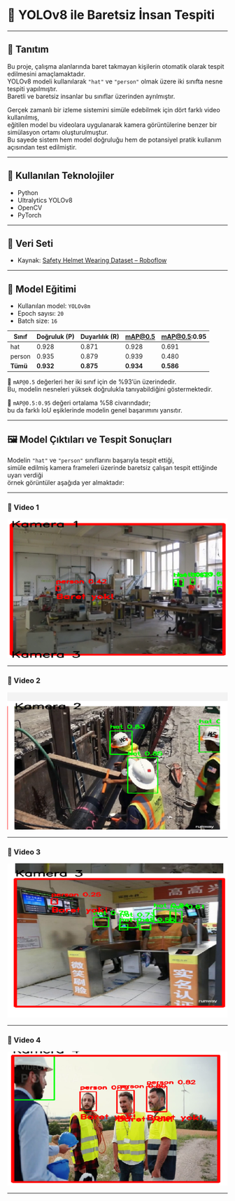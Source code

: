 # 🦺 YOLOv8 ile Baretsiz İnsan Tespiti

---

## 📌 Tanıtım

Bu proje, çalışma alanlarında baret takmayan kişilerin otomatik olarak tespit edilmesini amaçlamaktadır.  
YOLOv8 modeli kullanılarak `"hat"` ve `"person"` olmak üzere iki sınıfta nesne tespiti yapılmıştır.  
Baretli ve baretsiz insanlar bu sınıflar üzerinden ayrılmıştır.

Gerçek zamanlı bir izleme sistemini simüle edebilmek için dört farklı video kullanılmış,  
eğitilen model bu videolara uygulanarak kamera görüntülerine benzer bir simülasyon ortamı oluşturulmuştur.  
Bu sayede sistem hem model doğruluğu hem de potansiyel pratik kullanım açısından test edilmiştir.

---

## 🧰 Kullanılan Teknolojiler

- Python  
- Ultralytics YOLOv8  
- OpenCV  
- PyTorch  

---

## 📂 Veri Seti

- Kaynak: [Safety Helmet Wearing Dataset – Roboflow](https://universe.roboflow.com/zayed-uddin-chowdhury-ghymx/safety-helmet-wearing-dataset)

---

## 🧠 Model Eğitimi

- Kullanılan model: `YOLOv8m`  
- Epoch sayısı: `20`  
- Batch size: `16`  

| Sınıf   | Doğruluk (P) | Duyarlılık (R) | mAP@0.5 | mAP@0.5:0.95 |
|---------|--------------|----------------|---------|--------------|
| hat     | 0.928        | 0.871          | 0.928   | 0.691        |
| person  | 0.935        | 0.879          | 0.939   | 0.480        |
| **Tümü** | **0.932**    | **0.875**      | **0.934** | **0.586**    |

📌 `mAP@0.5` değerleri her iki sınıf için de %93’ün üzerindedir.  
Bu, modelin nesneleri yüksek doğrulukla tanıyabildiğini göstermektedir.

📌 `mAP@0.5:0.95` değeri ortalama %58 civarındadır;  
bu da farklı IoU eşiklerinde modelin genel başarımını yansıtır.

---

## 🖼️ Model Çıktıları ve Tespit Sonuçları

Modelin `"hat"` ve `"person"` sınıflarını başarıyla tespit ettiği,  
simüle edilmiş kamera frameleri üzerinde baretsiz çalışan tespit ettiğinde uyarı verdiği  
örnek görüntüler aşağıda yer almaktadır:

---

### 🔹 Video 1 

![Result 1](results/result1.png)

---

### 🔹 Video 2 

![Result 2](results/result2.png)

---

### 🔹 Video 3 

![Result 3](results/result3.png)

---

### 🔹 Video 4 
![Result 4](results/result4.png)

---
